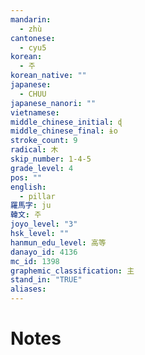 ```yaml
---
mandarin:
  - zhù
cantonese:
  - cyu5
korean:
  - 주
korean_native: ""
japanese:
  - CHUU
japanese_nanori: ""
vietnamese:
middle_chinese_initial: ɖ
middle_chinese_final: ɨo
stroke_count: 9
radical: 木
skip_number: 1-4-5
grade_level: 4
pos: ""
english:
  - pillar
羅馬字: ju
韓文: 주
joyo_level: "3"
hsk_level: ""
hanmun_edu_level: 高等
danayo_id: 4136
mc_id: 1398
graphemic_classification: 主
stand_in: "TRUE"
aliases:
---
```


# Notes
